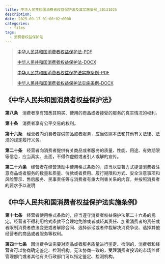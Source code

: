 ```yaml
---
title: 中华人民共和国消费者权益保护法及其实施条例_20131025
description:
date: 2025-09-17 01:00:02+0000
categories:
  - files
tags:
  - 消费者权益保护法
---
```


> [中华人民共和国消费者权益保护法-PDF](中华人民共和国消费者权益保护法_20131025.pdf)
>
> [中华人民共和国消费者权益保护法-DOCX](中华人民共和国消费者权益保护法_20131025.docx)
>
> [中华人民共和国消费者权益保护法实施条例-PDF](中华人民共和国消费者权益保护法实施条例_20240315.pdf)
>
> [中华人民共和国消费者权益保护法实施条例-DOCX](中华人民共和国消费者权益保护法实施条例_20240315.docx)

## 《中华人民共和国消费者权益保护法》

**第八条**　消费者享有知悉其购买、使用的商品或者接受的服务的真实情况的权利。

**第十条**　消费者享有公平交易的权利。

**第十六条**　经营者向消费者提供商品或者服务，应当依照本法和其他有关法律、法规的规定履行义务。

**第二十条**　经营者向消费者提供有关商品或者服务的质量、性能、用途、有效期限等信息，应当真实、全面，不得作虚假或者引人误解的宣传。

**第二十六条**　经营者在经营活动中使用格式条款的，应当以显著方式提请消费者注意商品或者服务的数量和质量、价款或者费用、履行期限和方式、安全注意事项和风险警示、售后服务、民事责任等与消费者有重大利害关系的内容，并按照消费者的要求予以说明


## 《中华人民共和国消费者权益保护法实施条例》

**第十七条**　经营者使用格式条款的，应当遵守消费者权益保护法第二十六条的规定。经营者不得利用格式条款不合理地免除或者减轻其责任、加重消费者的责任或者限制消费者依法变更或者解除合同、选择诉讼或者仲裁解决消费争议、选择其他经营者的商品或者服务等权利。

**第四十七条**　因消费争议需要对商品或者服务质量进行鉴定、检测的，消费者和经营者可以协商确定鉴定、检测机构。无法协商一致的，受理消费者投诉的市场监督管理部门或者其他有关行政部门可以指定鉴定、检测机构。
